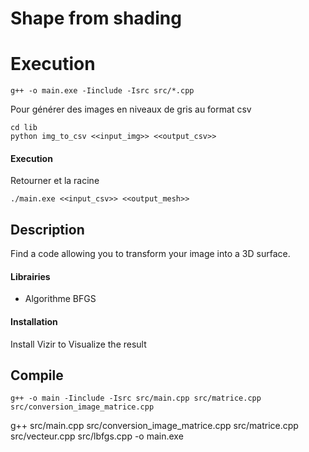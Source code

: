 # Shape from shading
# Execution
```
g++ -o main.exe -Iinclude -Isrc src/*.cpp
```

Pour générer des images en niveaux de gris au format csv
```
cd lib
python img_to_csv <<input_img>> <<output_csv>>
```

#### Execution
Retourner et la racine
```
./main.exe <<input_csv>> <<output_mesh>>
```

## Description
Find a code allowing you to transform your image into a 3D surface.
#### Librairies

- Algorithme BFGS

#### Installation

Install Vizir to Visualize the result

## Compile

```
g++ -o main -Iinclude -Isrc src/main.cpp src/matrice.cpp src/conversion_image_matrice.cpp
```

g++ src/main.cpp src/conversion_image_matrice.cpp src/matrice.cpp src/vecteur.cpp src/lbfgs.cpp -o main.exe